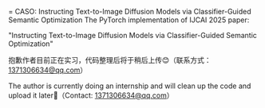 = CASO: Instructing Text-to-Image Diffusion Models via Classifier-Guided Semantic Optimization
The PyTorch implementation of IJCAI 2025 paper: 

"Instructing Text-to-Image Diffusion Models via Classifier-Guided Semantic Optimization"

抱歉作者目前正在实习，代码整理后将于稍后上传😊（联系方式：1371306634@qq.com）

The author is currently doing an internship and will clean up the code and upload it later🌹（Contact: 1371306634@qq.com）
